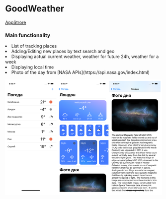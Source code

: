 # GoodWeather
[AppStrore](https://apps.apple.com/ru/app/goodweather/id1550932485?l=en)

### Main functionality
<li> List of tracking places
<li> Adding/Editing new places by text search and geo
<li> Displaying actual current weather, weather for future 24h, weather for a week
<li> Displaying local time
<li> Photo of the day from [NASA APIs](https://api.nasa.gov/index.html)
  
![Screenshots](https://github.com/LDDmarc/GoodWeather/blob/master/Design/ScreenShots/Screenshot%202022-06-16%20at%2010.56.29.png)
